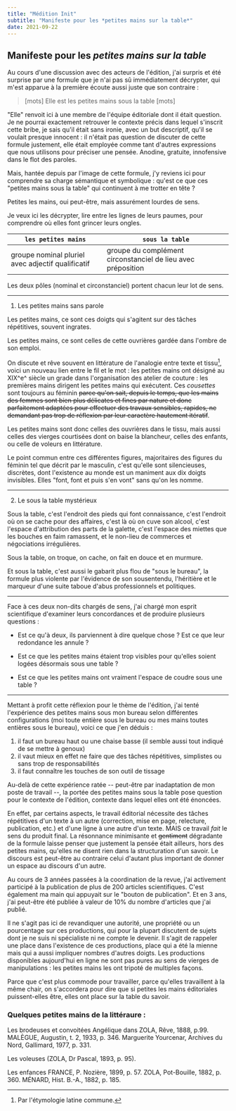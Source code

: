 ```yaml
---
title: "Médition Init"
subtitle: "Manifeste pour les *petites mains sur la table*"
date: 2021-09-22
---
```


## Manifeste pour les *petites mains sur la table*

Au cours d'une discussion avec des acteurs de l'édition, j'ai surpris et été surprise par une formule que je n'ai pas sû immédiatement décrypter, qui m'est apparue à la première écoute aussi juste que son contraire : 


>[mots] Elle est les petites mains sous la table [mots]

"Elle" renvoit ici à une membre de l'équipe éditoriale dont il était question. Je ne pourrai exactement retrouver le contexte précis dans lequel s'inscrit cette bribe, je sais qu'il était sans ironie, avec un but descriptif, qu'il se voulait presque innocent : il n'était pas question de discuter de cette formule justement, elle était employée comme tant d'autres expressions que nous utilisons pour préciser une pensée. Anodine, gratuite, innofensive dans le flot des paroles. 

Mais, hantée depuis par l'image de cette formule, j'y reviens ici pour comprendre sa charge sémantique et symbolique : qu'est ce que ces "petites mains sous la table" qui continuent à me trotter en tête ? 

Petites les mains, oui peut-être, mais assurément lourdes de sens. 

Je veux ici les décrypter, lire entre les lignes de leurs paumes, pour comprendre où elles font grincer leurs ongles. 

|  `les petites mains` | `sous la table`  |
|---|---|
|  groupe nominal pluriel avec adjectif qualificatif |  groupe du complément circonstanciel de lieu avec préposition | 


Les deux pôles (nominal et circonstanciel) portent chacun leur lot de sens. 

-----

1. Les petites mains sans parole

Les petites mains, ce sont ces doigts qui s'agitent sur des tâches répétitives, souvent ingrates. 

Les petites mains, ce sont celles de cette ouvrières gardée dans l'ombre de son emploi. 

On discute et rêve souvent en littérature de l'analogie entre texte et tissu[^1], voici un nouveau lien entre le fil et le mot : les petites mains ont désigné au XIX^e^ siècle un grade dans l'organisation des atelier de couture : les premières mains dirigent les petites mains qui exécutent. Ces *cousettes* sont toujours au féminin ~~parce qu'on sait, depuis le temps, que les mains des femmes sont bien plus délicates et fines par nature et donc parfaitement adaptées pour effectuer des travaux sensibles, rapides, ne demandant pas trop de réflexion par leur caractère hautement itératif~~. 

Les petites mains sont donc celles des ouvrières dans le tissu, mais aussi celles des vierges courtisées dont on baise la blancheur, celles des enfants, ou celle de voleurs en littérature. 

Le point commun entre ces différentes figures, majoritaires des figures du féminin tel que décrit par le masculin, c'est qu'elle sont silencieuses, discrètes, dont l'existence au monde est un maniment aux dix doigts invisibles. Elles "font, font et puis s'en vont" sans qu'on les nomme.

-----

2. Le sous la table mystérieux

Sous la table, c'est l'endroit des pieds qui font connaissance, c'est l'endroit où on se cache pour des affaires, c'est là où on cuve son alcool, c'est l'espace d'attribution des parts de la galette, c'est l'espace des miettes que les bouches en faim ramassent, et le non-lieu de commerces et négociations irrégulières. 

Sous la table, on troque, on cache, on fait en douce et en murmure. 

Et sous la table, c'est aussi le gabarit plus flou de "sous le bureau", la formule plus violente par l'évidence de son sousentendu, l'héritière et le marqueur d'une suite taboue d'abus professionnels et politiques.

----

Face à ces deux non-dits chargés de sens, j'ai chargé mon esprit scientifique d'examiner leurs concordances et de produire plusieurs questions : 

- Est ce qu'à deux, ils parviennent à dire quelque chose ? Est ce que leur redondance les annule ? 

- Est ce que les petites mains étaient trop visibles pour qu'elles soient logées désormais sous une table ? 

- Est ce que les petites mains ont vraiment l'espace de coudre sous une table ? 

----- 

Mettant à profit cette réflexion pour le thème de l'édition, j'ai tenté l'expérience des petites mains sous mon bureau selon différentes configurations (moi toute entière sous le bureau ou mes mains toutes entières sous le bureau), voici ce que j'en déduis : 

1. il faut un bureau haut ou une chaise basse (il semble aussi tout indiqué de se mettre à genoux)
2. il vaut mieux en effet ne faire que des tâches répétitives, simplistes ou sans trop de responsabilités
3. il faut connaître les touches de son outil de tissage 

Au-delà de cette expérience ratée -- peut-être par inadaptation de mon poste de travail --, la portée des petites mains sous la table pose question pour le contexte de l'édition, contexte dans lequel elles ont été énoncées. 

En effet, par certains aspects, le travail éditorial nécessite des tâches répétitives d'un texte à un autre (correction, mise en page, relecture, publication, etc.) et d'une ligne à une autre d'un texte. MAIS ce travail *fait* le sens du produit final. La résonnance minimisante et ~~gentiment~~ dégradante de la formule laisse penser que justement la pensée était ailleurs, hors des petites mains, qu'elles ne disent rien dans la structuration d'un savoir. Le discours est peut-être au contraire celui d'autant plus important de donner un espace au discours d'un autre. 


Au cours de 3 années passées à la coordination de la revue, j'ai activement participé à la publication de plus de 200 articles scientifiques. C'est également ma main qui appuyait sur le "bouton de publication". Et en 3 ans, j'ai peut-être été publiée à valeur de 10% du nombre d'articles que j'ai publié. 

Il ne s'agit pas ici de revandiquer une autorité, une propriété ou un pourcentage sur ces productions, qui pour la plupart discutent de sujets dont je ne suis ni spécialiste ni ne compte le devenir. Il s'agit de rappeler une place dans l'existence de ces productions, place qui a été la mienne mais qui a aussi impliquer nombres d'autres doigts. Les productions disponibles aujourd'hui en ligne ne sont pas pures au sens de vierges de manipulations : les petites mains les ont tripoté de multiples façons. 

Parce que c'est plus commode pour travailler, parce qu'elles travaillent à la même chair, on s'accordera pour dire que si petites les mains éditoriales puissent-elles être, elles ont place sur la table du savoir. 


[^1]: Par l'étymologie latine commune.



### Quelques petites mains de la littéraure : 

Les brodeuses et convoitées
Angélique dans ZOLA, Rêve, 1888, p.99.
MALÈGUE, Augustin, t. 2, 1933, p. 346.
Marguerite Yourcenar, Archives du Nord, Gallimard, 1977, p. 331.

Les voleuses
(ZOLA, Dr Pascal, 1893, p. 95).

Les enfances
FRANCE, P. Nozière, 1899, p. 57.
ZOLA, Pot-Bouille, 1882, p. 360.
MÉNARD, Hist. B.-A., 1882, p. 185.
